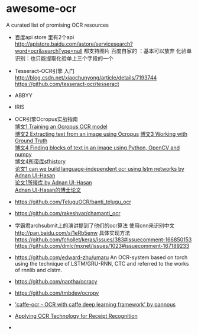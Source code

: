 # awesome-ocr
 A curated list of promising OCR resources


* 百度api store 里有2个api
http://apistore.baidu.com/astore/servicesearch?word=ocr&searchType=null
都支持图片
百度自家的 ：基本可以放弃
化验单识别：也只能提取化验单上三个字段的一个
* Tesseract-OCR引擎 入门                     
http://blog.csdn.net/xiaochunyong/article/details/7193744             
https://github.com/tesseract-ocr/tesseract             
* ABBYY         
* IRIS                 
* OCR引擎Ocropus实战指南              
[博文1 Training an Ocropus OCR model ](http://www.danvk.org/2015/01/11/training-an-ocropus-ocr-model.html)          
[博文2  Extracting text from an image using Ocropus](http://www.danvk.org/2015/01/09/extracting-text-from-an-image-using-ocropus.html)   [博文3 Working with Ground Truth ](https://github.com/tmbdev/ocropy/wiki/Working-with-Ground-Truth)                         
[博文4 Finding blocks of text in an image using Python, OpenCV and numpy](http://www.danvk.org/2015/01/07/finding-blocks-of-text-in-an-image-using-python-opencv-and-numpy.html)                
[博文4所带库sfhistory](https://github.com/danvk/sfhistory)                              
[论文1 can we build language-independent ocr using lstm networks by Adnan Ul-Hasan](https://www.google.co.jp/url?sa=t&rct=j&q=&esrc=s&source=web&cd=1&cad=rja&uact=8&ved=0ahUKEwjS4uDg1Y3MAhUDn6YKHe-YAqcQFggbMAA&url=http%3A%2F%2Fdl.acm.org%2Fcitation.cfm%3Fid%3D2505394&usg=AFQjCNHvV9kiHl181IaXAUC1zZLkd2LFdg)                  
[论文1所带库 by Adnan Ul-Hasan](https://github.com/tmbdev/ocropy)              
[Adnan Ul-Hasan的博士论文](https://github.com/wanghaisheng/awesome-ocr/raw/master/papers/Generic%20Text%20Recognition%20using%20Long%20Short-Term%20Memory%20Networks-PhD_Thesis_Ul-Hasan.pdf)            

* https://github.com/TeluguOCR/banti_telugu_ocr     
* https://github.com/rakeshvar/chamanti_ocr
* 学霸君archsubmit上的演讲提到了他们的ocr算法 使用cnn来识别中文 http://pan.baidu.com/s/1eRb5enw
具体实现方法
https://github.com/fchollet/keras/issues/383#issuecomment-166850153
https://github.com/dmlc/mxnet/issues/1023#issuecomment-167189233
* https://github.com/edward-zhu/umaru
An OCR-system based on torch using the technique of LSTM/GRU-RNN, CTC and referred to the works of rnnlib and clstm.
* https://github.com/naptha/ocracy
* https://github.com/tmbdev/ocropy      
* ['caffe-ocr - OCR with caffe deep learning framework' by pannous ](https://github.com/pannous/caffe-ocr)     
* [Applying OCR Technology for Receipt Recognition](http://pan.baidu.com/s/1qXQBQiC)        
* []()
